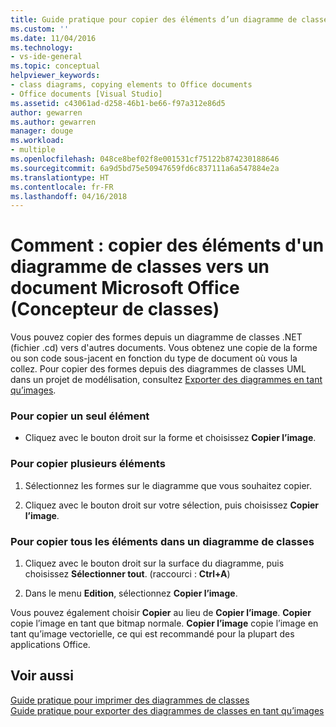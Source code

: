 ```yaml
---
title: Guide pratique pour copier des éléments d’un diagramme de classes vers un document Microsoft Office (Concepteur de classes) | Microsoft Docs
ms.custom: ''
ms.date: 11/04/2016
ms.technology:
- vs-ide-general
ms.topic: conceptual
helpviewer_keywords:
- class diagrams, copying elements to Office documents
- Office documents [Visual Studio]
ms.assetid: c43061ad-d258-46b1-be66-f97a312e86d5
author: gewarren
ms.author: gewarren
manager: douge
ms.workload:
- multiple
ms.openlocfilehash: 048ce8bef02f8e001531cf75122b874230188646
ms.sourcegitcommit: 6a9d5bd75e50947659fd6c837111a6a547884e2a
ms.translationtype: HT
ms.contentlocale: fr-FR
ms.lasthandoff: 04/16/2018
---
```

# <a name="how-to-copy-class-diagram-elements-to-a-microsoft-office-document-class-designer"></a>Comment : copier des éléments d'un diagramme de classes vers un document Microsoft Office (Concepteur de classes)
Vous pouvez copier des formes depuis un diagramme de classes .NET (fichier .cd) vers d'autres documents. Vous obtenez une copie de la forme ou son code sous-jacent en fonction du type de document où vous la collez. Pour copier des formes depuis des diagrammes de classes UML dans un projet de modélisation, consultez [Exporter des diagrammes en tant qu’images](../../modeling/export-diagrams-as-images.md).  
  
### <a name="to-copy-a-single-element"></a>Pour copier un seul élément  
  
-   Cliquez avec le bouton droit sur la forme et choisissez **Copier l’image**.  
  
### <a name="to-copy-several-elements"></a>Pour copier plusieurs éléments  
  
1.  Sélectionnez les formes sur le diagramme que vous souhaitez copier.  
  
2.  Cliquez avec le bouton droit sur votre sélection, puis choisissez **Copier l’image**.  
  
### <a name="to-copy-all-the-elements-in-a-class-diagram"></a>Pour copier tous les éléments dans un diagramme de classes  
  
1.  Cliquez avec le bouton droit sur la surface du diagramme, puis choisissez **Sélectionner tout**. (raccourci : **Ctrl+A**)  
  
2.  Dans le menu **Edition**, sélectionnez **Copier l’image**.  
  
Vous pouvez également choisir **Copier** au lieu de **Copier l’image**. **Copier** copie l’image en tant que bitmap normale. **Copier l’image** copie l’image en tant qu’image vectorielle, ce qui est recommandé pour la plupart des applications Office.  
  
## <a name="see-also"></a>Voir aussi
[Guide pratique pour imprimer des diagrammes de classes](how-to-print-class-diagrams.md)   
[Guide pratique pour exporter des diagrammes de classes en tant qu’images](how-to-export-class-diagrams-as-images.md)